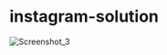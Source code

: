 # instagram-solution
![Screenshot_3](https://user-images.githubusercontent.com/107166036/222984692-e4f05587-1b61-463c-99f0-a80005d754fc.png)
